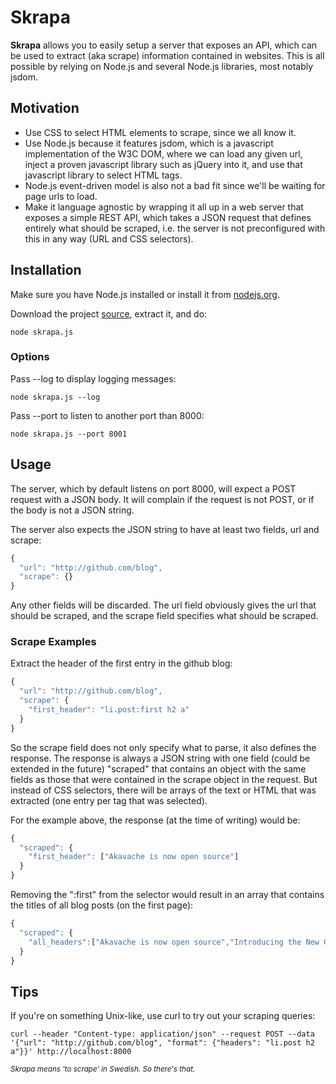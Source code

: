 # Skrapa__Skrapa__ allows you to easily setup a server that exposes an API, which can be used to extract (aka scrape) information contained in websites. This is all possible by relying on Node.js and several Node.js libraries, most notably jsdom.
## Motivation
* Use CSS to select HTML elements to scrape, since we all know it.* Use Node.js because it features jsdom, which is a javascript implementation of the W3C DOM, where we can load any given url, inject a proven javascript library such as jQuery into it, and use that javascript library to select HTML tags.* Node.js event-driven model is also not a bad fit since we'll be waiting for page urls to load.* Make it language agnostic by wrapping it all up in a web server that exposes a simple REST API, which takes a JSON request that defines entirely what should be scraped, i.e. the server is not preconfigured with this in any way (URL and CSS selectors).## InstallationMake sure you have Node.js installed or install it from [nodejs.org](http://nodejs.org/).Download the project [source](https://github.com/ebergner/skrapa/zipball/master), extract it, and do:         node skrapa.js### Options
Pass --log to display logging messages:
    node skrapa.js --log
Pass --port <portnr> to listen to another port than 8000:
    node skrapa.js --port 8001
## Usage
The server, which  by default listens on port 8000, will expect a POST request with a JSON body. It will complain if the request is not POST, or if the body is not a JSON string.
The server also expects the JSON string to have at least two fields, url and scrape:

``` javascript{  "url": "http://github.com/blog",  "scrape": {}}```Any other fields will be discarded. The url field obviously gives the url that should be scraped, and the scrape field specifies what should be scraped.
### Scrape Examples
Extract the header of the first entry in the github blog:``` javascript{  "url": "http://github.com/blog",  "scrape": {    "first_header": "li.post:first h2 a"  }}```So the scrape field does not only specify what to parse, it also defines the response. The response is always a JSON string with one field (could be extended in the future) "scraped" that contains an object with the same fields as those that were contained in the scrape object in the request. But instead of CSS selectors, there will be arrays of the text or HTML that was extracted (one entry per tag that was selected).
For the example above, the response (at the time of writing) would be:

``` javascript{  "scraped": {
    "first_header": ["Akavache is now open source"]
  }}
```
Removing the ":first" from the selector would result in an array that contains the titles of all blog posts (on the first page):``` javascript{
  "scraped": {    "all_headers":["Akavache is now open source","Introducing the New GitHub Graphs","Fileserver Maintenance Wednesday Night","Rob Sanheim is a GitHubber","Ben Straub is a GitHubber","David Calavera is a GitHubber","An easier way to create repositories","Credential Caching for Wrist-Friendly Git Usage","Ten Years of farbrausch Productions on GitHub","GitHub for Mac: Easier Updates","SF Drinkup #36","Take Over The Galaxy with GitHub","GitHub Drinkup in Portland, OR","Jason Salaz is a GitHubber","Sean Bryant is a GitHubber"]
  }}
```
## Tips
If you're on something Unix-like, use curl to try out your scraping queries:
    
    curl --header "Content-type: application/json" --request POST --data '{"url": "http://github.com/blog", "format": {"headers": "li.post h2 a"}}' http://localhost:8000<sub>_Skrapa means 'to scrape' in Swedish. So there's that._</sub>